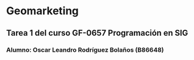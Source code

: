 # Geomarketing  
## Tarea 1 del curso GF-0657 Programación en SIG  
### Alumno: Oscar Leandro Rodríguez Bolaños (B86648)

